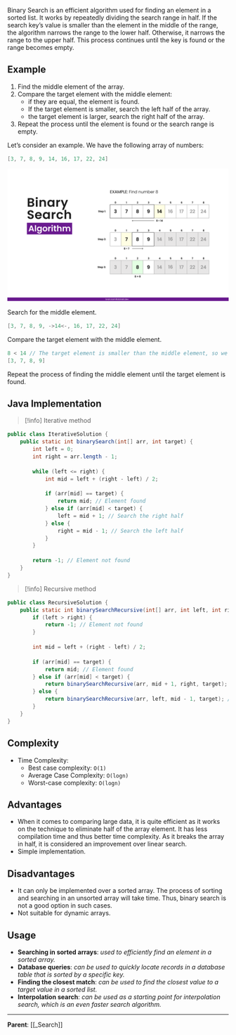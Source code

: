 Binary Search is an efficient algorithm used for finding an element in a sorted list. It works by repeatedly dividing the search range in half. If the search key’s value is smaller than the element in the middle of the range, the algorithm narrows the range to the lower half. Otherwise, it narrows the range to the upper half. This process continues until the key is found or the range becomes empty.

## Example

1. Find the middle element of the array.
2. Compare the target element with the middle element:
    - if they are equal, the element is found.
    - If the target element is smaller, search the left half of the array.
    - the target element is larger, search the right half of the array.
3. Repeat the process until the element is found or the search range is empty.

Let’s consider an example. We have the following array of numbers:

```java
[3, 7, 8, 9, 14, 16, 17, 22, 24]
```

![Binary Search](../../assets/images/binary-search-example.png)

Search for the middle element.

```java
[3, 7, 8, 9, ->14<-, 16, 17, 22, 24]
```

Compare the target element with the middle element.

```java
8 < 14 // The target element is smaller than the middle element, so we move to the left half of the array
[3, 7, 8, 9]
```

Repeat the process of finding the middle element until the target element is found.

## Java Implementation

> [!info] Iterative method

```java
public class IterativeSolution {
    public static int binarySearch(int[] arr, int target) {
        int left = 0;
        int right = arr.length - 1;

        while (left <= right) {
            int mid = left + (right - left) / 2;
            
            if (arr[mid] == target) {
                return mid; // Element found
            } else if (arr[mid] < target) {
                left = mid + 1; // Search the right half
            } else {
                right = mid - 1; // Search the left half
            }
        }

        return -1; // Element not found
    }
}
```

> [!info] Recursive method

```java
public class RecursiveSolution {
    public static int binarySearchRecursive(int[] arr, int left, int right, int target) {
        if (left > right) {
            return -1; // Element not found
        }

        int mid = left + (right - left) / 2;

        if (arr[mid] == target) {
            return mid; // Element found
        } else if (arr[mid] < target) {
            return binarySearchRecursive(arr, mid + 1, right, target); // Search the right half
        } else {
            return binarySearchRecursive(arr, left, mid - 1, target); // Search the left half
        }
    }
}
```

## Complexity

- Time Complexity:
  - Best case complexity: `O(1)`
  - Average Case Complexity: `O(logn)`
  - Worst-case complexity: `O(logn)`

## Advantages

- When it comes to comparing large data, it is quite efficient as it works on the technique to eliminate half of the array element. It has less compilation time and thus better time complexity. As it breaks the array in half, it is considered an improvement over linear search.
- Simple implementation.

## Disadvantages

- It can only be implemented over a sorted array. The process of sorting and searching in an unsorted array will take time. Thus, binary search is not a good option in such cases.
- Not suitable for dynamic arrays.

## Usage

- **Searching in sorted arrays**: *used to efficiently find an element in a sorted array.*
- **Database queries**: *can be used to quickly locate records in a database table that is sorted by a specific key.*
- **Finding the closest match**: *can be used to find the closest value to a target value in a sorted list.*
- **Interpolation search**: *can be used as a starting point for interpolation search, which is an even faster search algorithm.*

---

**Parent**: [[_Search]]